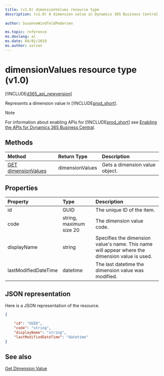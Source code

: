 ```yaml
---
title: (v1.0) dimensionValues resource type
description: (v1.0) A dimension value in Dynamics 365 Business Central.
 
author: SusanneWindfeldPedersen

ms.topic: reference
ms.devlang: al
ms.date: 04/01/2019
ms.author: solsen
---
```


# dimensionValues resource type (v1.0)

[!INCLUDE[d365_api_newversion](../../../includes/d365_api_newversion.md)]

Represents a dimension value in [!INCLUDE[prod_short](../../../includes/prod_short.md)].

> [!NOTE]  
> For information about enabling APIs for [!INCLUDE[prod_short](../../../includes/prod_short.md)] see [Enabling the APIs for Dynamics 365 Business Central](../enabling-apis-for-dynamics-nav.md).

## Methods

| Method       | Return Type  |Description                   |
|:-------------|:-------------|:-----------------------------|
|[GET dimensionValues](../api/dynamics_dimensionvalue_get.md)|dimensionValues|Gets a dimension value object.|


## Properties

| Property           | Type                  |Description                                        |
|:-------------------|:----------------------|:--------------------------------------------------|
|id                  |GUID                   |The unique ID of the item.                         |
|code                |string, maximum size 20|The dimension value code.                          |
|displayName         |string                 |Specifies the dimension value's name. This name will appear where the dimension value is used.|
|lastModifiedDateTime|datetime               |The last datetime the dimension value was modified.|  


## JSON representation

Here is a JSON representation of the resource.


```json
{

    "id": "GUID",
    "code": "string",
    "displayName": "string",
    "lastModifiedDateTime": "datetime"
}
```

## See also
  
[Get Dimension Value](../api/dynamics_dimensionvalue_get.md)  
